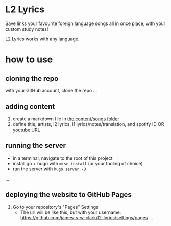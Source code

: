 
# L2 Lyrics

Save links your favourite foreign language songs all in once place, with your custom study notes!

L2 Lyrics works with any language.

# how to use 

## cloning the repo

with your GitHub account, clone the repo
...

## adding content

1. create a markdown file in [the content/songs folder](./content/songs/)
1. define title, artists, l2 lyrics, l1 lyrics/notes/translation, and spotify ID OR youtube URL


## running the server

- in a terminal, navigate to the root of this project 
- install go + hugo with `mise install` (or your tooling of choice)
- run the server with `hugo server -D`

...

## deploying the website to GitHub Pages

1. Go to your repository's "Pages" Settings
    - The url will be like this, but with your username: https://github.com/james-s-w-clark/l2-lyrics/settings/pages 
...